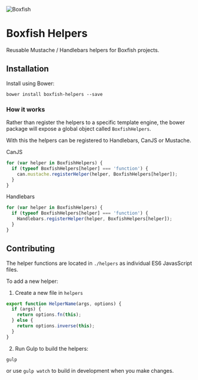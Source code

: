 ![Boxfish](https://s3.amazonaws.com/cdn.boxfish.com/logos/boxfish-blue.png)

# Boxfish Helpers
Reusable Mustache / Handlebars helpers for Boxfish projects.

## Installation
Install using Bower:
```shell
bower install boxfish-helpers --save
```

### How it works
Rather than register the helpers to a specific template engine,
the bower package will expose a global object called `BoxfishHelpers`.

With this the helpers can be registered to Handlebars, CanJS or Mustache.

CanJS
```javascript
for (var helper in BoxfishHelpers) {
  if (typeof BoxfishHelpers[helper] === 'function') {
    can.mustache.registerHelper(helper, BoxfishHelpers[helper]);
  }
}
```

Handlebars
```javascript
for (var helper in BoxfishHelpers) {
  if (typeof BoxfishHelpers[helper] === 'function') {
    Handlebars.registerHelper(helper, BoxfishHelpers[helper]);
  }
}
```

## Contributing
The helper functions are located in `./helpers` as individual ES6 JavasScript files.

To add a new helper:

1. Create a new file in `helpers`
```javascript
export function HelperName(args, options) {
  if (args) {
    return options.fn(this);
  } else {
    return options.inverse(this);
  }
}
```

2. Run Gulp to build the helpers:
```shell
gulp
```

or use `gulp watch` to build in development when you make changes.
